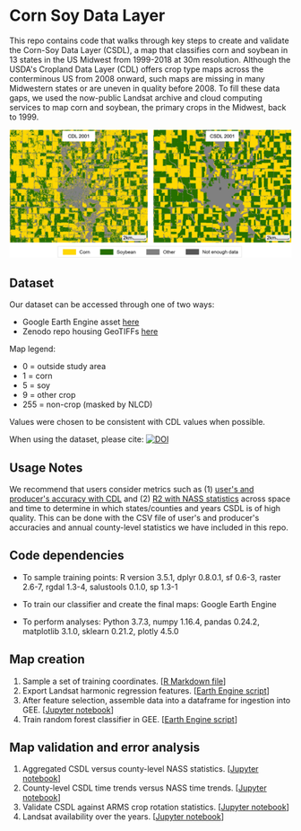 # Corn Soy Data Layer

This repo contains code that walks through key steps to create and validate the Corn-Soy Data Layer (CSDL), a map that classifies corn and soybean in 13 states in the US Midwest from 1999-2018 at 30m resolution. Although the USDA's Cropland Data Layer (CDL) offers crop type maps across the conterminous US from 2008 onward, such maps are missing in many Midwestern states or are uneven in quality before 2008. To fill these data gaps, we used the now-public Landsat archive and cloud computing services to map corn and soybean, the primary crops in the Midwest, back to 1999.

<p align="center"><img src="https://github.com/LobellLab/csdl/blob/master/results/webster_city_legend.png" width="600"></p>

## Dataset

Our dataset can be accessed through one of two ways:
- Google Earth Engine asset [here](https://code.earthengine.google.com/?asset=projects/lobell-lab/us_croptype_hindcast/CSDL)
- Zenodo repo housing GeoTIFFs [here](https://doi.org/10.5281/zenodo.3742742)

Map legend:
- 0 = outside study area
- 1 = corn
- 5 = soy
- 9 = other crop
- 255 = non-crop (masked by NLCD)

Values were chosen to be consistent with CDL values when possible.

When using the dataset, please cite: [![DOI](https://zenodo.org/badge/DOI/10.5281/zenodo.4110647.svg)](https://doi.org/10.5281/zenodo.4110647)

## Usage Notes

We recommend that users consider metrics such as (1) [user's and producer's accuracy with CDL](https://github.com/LobellLab/csdl/blob/master/results/CSDLvsCDL_users_producers_accuracies.csv) and (2) [R2 with NASS statistics](https://github.com/LobellLab/csdl/blob/master/validate_map/1_NASSvsCSDLvsCDL.ipynb) across space and time to determine in which states/counties and years CSDL is of high quality. This can be done with the CSV file of user's and producer's accuracies and annual county-level statistics we have included in this repo.

## Code dependencies

* To sample training points: R version 3.5.1, dplyr 0.8.0.1, sf 0.6-3, raster 2.6-7, rgdal 1.3-4, salustools 0.1.0, sp 1.3-1

* To train our classifier and create the final maps: Google Earth Engine

* To perform analyses: Python 3.7.3, numpy 1.16.4, pandas 0.24.2, matplotlib 3.1.0, sklearn 0.21.2,  plotly 4.5.0

## Map creation

1. Sample a set of training coordinates. [[R Markdown file](https://github.com/LobellLab/csdl/blob/master/create_map/1_sampleTrainingGrid.Rmd)]
2. Export Landsat harmonic regression features. [[Earth Engine script](https://code.earthengine.google.com/?scriptPath=users%2Fsherrie%2Fcsdl%3A1_exportLandsatHarmonics)]
3. After feature selection, assemble data into a dataframe for ingestion into GEE. [[Jupyter notebook](https://github.com/LobellLab/csdl/blob/master/create_map/3_assembleDataFrame.ipynb)]
4. Train random forest classifier in GEE. [[Earth Engine script](https://code.earthengine.google.com/?scriptPath=users%2Fsherrie%2Fcsdl%3A4_createClassifiedMap)]

## Map validation and error analysis

1. Aggregated CSDL versus county-level NASS statistics. [[Jupyter notebook](https://github.com/LobellLab/csdl/blob/master/validate_map/1_NASSvsCSDLvsCDL.ipynb)]
2. County-level CSDL time trends versus NASS time trends. [[Jupyter notebook](https://github.com/LobellLab/csdl/blob/master/validate_map/2_countyTimeTrends.ipynb)]
3. Validate CSDL against ARMS crop rotation statistics. [[Jupyter notebook](https://github.com/LobellLab/csdl/blob/master/validate_map/3_cropRotation.ipynb)]
4. Landsat availability over the years. [[Jupyter notebook](https://github.com/LobellLab/csdl/blob/master/validate_map/4_LandsatAvailability.ipynb)]


